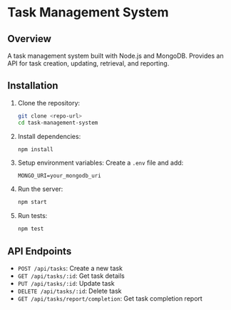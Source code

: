 # Task Management System

## Overview

A task management system built with Node.js and MongoDB. Provides an API for task creation, updating, retrieval, and reporting.

## Installation

1. Clone the repository:
    ```bash
    git clone <repo-url>
    cd task-management-system
    ```

2. Install dependencies:
    ```bash
    npm install
    ```

3. Setup environment variables:
    Create a `.env` file and add:
    ```
    MONGO_URI=your_mongodb_uri
    ```

4. Run the server:
    ```bash
    npm start
    ```

5. Run tests:
    ```bash
    npm test
    ```

## API Endpoints

- `POST /api/tasks`: Create a new task
- `GET /api/tasks/:id`: Get task details
- `PUT /api/tasks/:id`: Update task
- `DELETE /api/tasks/:id`: Delete task
- `GET /api/tasks/report/completion`: Get task completion report
